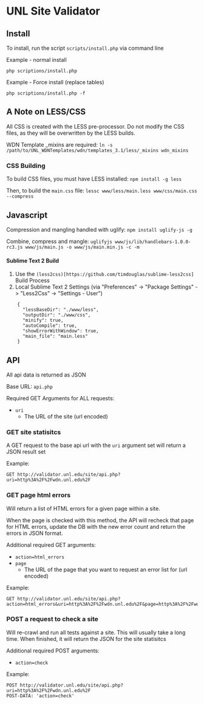 # UNL Site Validator

## Install
To install, run the script `scripts/install.php` via command line

Example - normal install
```
php scriptions/install.php
```

Example - Force install (replace tables)
```
php scriptions/install.php -f
```

## A Note on LESS/CSS
All CSS is created with the LESS pre-processor. Do not modify the CSS files, as they will be overwritten by the LESS builds.

WDN Template _mixins are required:
`ln -s /path/to/UNL_WDNTemplates/wdn/templates_3.1/less/_mixins wdn_mixins`

### CSS Building
To build CSS files, you must have LESS installed:
`npm install -g less`

Then, to build the `main.css` file:
`lessc www/less/main.less www/css/main.css --compress`

## Javascript
Compression and mangling handled with uglify:
`npm install uglify-js -g`

Combine, compress and mangle:
`uglifyjs www/js/lib/handlebars-1.0.0-rc3.js www/js/main.js -o www/js/main.min.js -c -m`

#### Sublime Text 2 Build
1. Use the `(less2css)[https://github.com/timdouglas/sublime-less2css]` Build Process
2. Local Sublime Text 2 Settings (via "Preferences" -> "Package Settings" -> "Less2Css" -> "Settings - User")

```
    {
      "lessBaseDir": "./www/less",
      "outputDir": "./www/css",
      "minify": true,
      "autoCompile": true,
      "showErrorWithWindow": true,
      "main_file": "main.less"
    }
```

## API
All api data is returned as JSON

Base URL: `api.php`

Required GET Arguments for ALL requests:
* `uri`
  * The URL of the site (url encoded)

### GET site statisitcs
A GET request to the base api url with the `uri` argument set will return a JSON result set

Example:
```
GET http://validator.unl.edu/site/api.php?uri=http%3A%2F%2Fwdn.unl.edu%2F
```

### GET page html errors
Will return a list of HTML errors for a given page within a site.

When the page is checked with this method, the API will recheck that page for HTML errors, update the DB with the new error count and return the errors in JSON format.

Additional required GET arguments:
* `action=html_errors`
* `page`
  * The URL of the page that you want to request an error list for (url encoded)

Example:
```
GET http://validator.unl.edu/site/api.php?action=html_errors&uri=http%3A%2F%2Fwdn.unl.edu%2F&page=http%3A%2F%2Fwdn.unl.edu%2F
```

### POST a request to check a site
Will re-crawl and run all tests against a site.  This will usually take a long time.  When finished, it will return the JSON for the site statisitcs 

Additional required POST arguments:
* `action=check`

Example:
```
POST http://validator.unl.edu/site/api.php?uri=http%3A%2F%2Fwdn.unl.edu%2F
POST-DATA: 'action=check'
```
